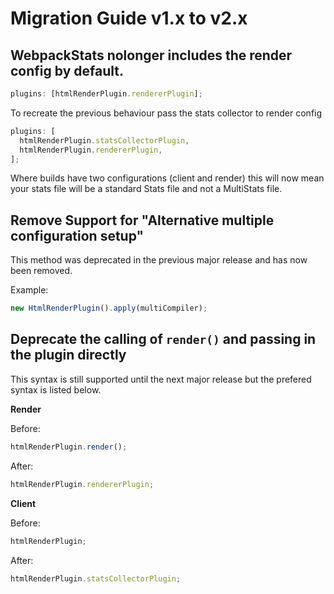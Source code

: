 # Migration Guide v1.x to v2.x

## WebpackStats nolonger includes the render config by default.

```js
plugins: [htmlRenderPlugin.rendererPlugin];
```

To recreate the previous behaviour pass the stats collector to render config

```js
plugins: [
  htmlRenderPlugin.statsCollectorPlugin,
  htmlRenderPlugin.rendererPlugin,
];
```

Where builds have two configurations (client and render) this will now mean your stats file will be a standard Stats file and not a MultiStats file.

## Remove Support for "Alternative multiple configuration setup"

This method was deprecated in the previous major release and has now been removed.

Example:

```js
new HtmlRenderPlugin().apply(multiCompiler);
```

## Deprecate the calling of `render()` and passing in the plugin directly

This syntax is still supported until the next major release but the prefered syntax is listed below.

**Render**

Before:

```js
htmlRenderPlugin.render();
```

After:

```js
htmlRenderPlugin.rendererPlugin;
```

**Client**

Before:

```js
htmlRenderPlugin;
```

After:

```js
htmlRenderPlugin.statsCollectorPlugin;
```
